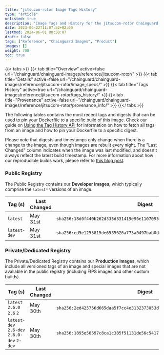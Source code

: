```yaml
---
title: "jitsucom-rotor Image Tags History"
type: "article"
unlisted: true
description: "Image Tags and History for the jitsucom-rotor Chainguard Image"
date: 2023-06-22T11:07:52+02:00
lastmod: 2024-06-01 00:50:07
draft: false
tags: ["Reference", "Chainguard Images", "Product"]
images: []
weight: 700
toc: true
---
```


{{< tabs >}}
{{< tab title="Overview" active=false url="/chainguard/chainguard-images/reference/jitsucom-rotor/" >}}
{{< tab title="Details" active=false url="/chainguard/chainguard-images/reference/jitsucom-rotor/image_specs/" >}}
{{< tab title="Tags History" active=true url="/chainguard/chainguard-images/reference/jitsucom-rotor/tags_history/" >}}
{{< tab title="Provenance" active=false url="/chainguard/chainguard-images/reference/jitsucom-rotor/provenance_info/" >}}
{{</ tabs >}}

The following tables contains the most recent tags and digests that can be used to pin your Dockerfile to a specific build of this image. Check our guide on [Using the Tag History API](/chainguard/chainguard-images/using-the-tag-history-api/) for information on how to fetch all tags from an image and how to pin your Dockerfile to a specific digest.

Please note that digests and timestamps only change when there is a change to the image, even though images are rebuilt every night. The "Last Changed" column indicates when the image was last modified, and doesn't always reflect the latest build timestamp. For more information about how our reproducible builds work, please refer to [this blog post](https://www.chainguard.dev/unchained/reproducing-chainguards-reproducible-image-builds).

### Public Registry
The Public Registry contains our **Developer Images**, which typically comprise the `latest*` versions of an image.

| Tag (s)       | Last Changed | Digest                                                                    |
|---------------|--------------|---------------------------------------------------------------------------|
|  `latest`     | May 31st     | `sha256:18d0f440b262d335d331419e96e1107095552f0a3cd03dd87eeaf97817ec3ec4` |
|  `latest-dev` | May 31st     | `sha256:ed5e1253815de6555626a773a0497bab0d01af439df23d17966a4ef230b9c3f0` |


### Private/Dedicated Registry
The Private/Dedicated Registry contains our **Production Images**, which include all versioned tags of an image and special images that are not available in the public registry (including FIPS images and other custom builds).

| Tag (s)                                     | Last Changed | Digest                                                                    |
|---------------------------------------------|--------------|---------------------------------------------------------------------------|
|  `latest` `2.6.0` `2.6` `2`                 | May 30th     | `sha256:2ed425756d665daa5f7cc4e3132373053d778e1bdd1aded534e8ac7c2981b5c7` |
|  `latest-dev` `2.6-dev` `2.6.0-dev` `2-dev` | May 30th     | `sha256:1895e56597c8ca1c385f51131de56c54176f783db97bdbf86134ec5c0d6931c7` |

